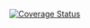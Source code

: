 [![Coverage Status](https://coveralls.io/repos/github/MarkOhnsman/bug-log-demo/badge.svg?branch=dev)](https://coveralls.io/github/MarkOhnsman/bug-log-demo?branch=dev)